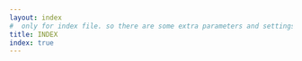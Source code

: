 ```yaml
---
layout: index
#  only for index file. so there are some extra parameters and settings. 
title: INDEX
index: true
---
```


